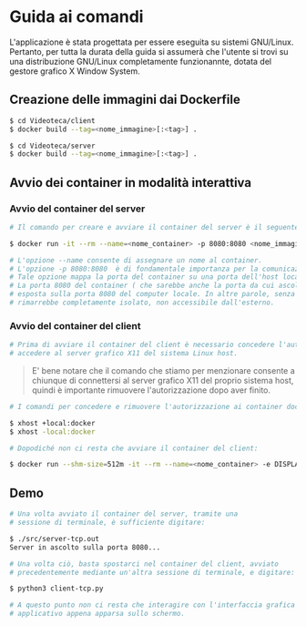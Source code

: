 # Guida ai comandi
L'applicazione è stata progettata per essere eseguita su sistemi GNU/Linux. Pertanto, per tutta la durata della guida si assumerà che l'utente 
si trovi su una distribuzione GNU/Linux completamente funzionannte, dotata del gestore grafico X Window System.


## Creazione delle immagini dai Dockerfile

```bash
$ cd Videoteca/client
$ docker build --tag=<nome_immagine>[:<tag>] .

$ cd Videoteca/server
$ docker build --tag=<nome_immagine>[:<tag>] .
```

## Avvio dei container in modalità interattiva
### Avvio del container del server

```bash
# Il comando per creare e avviare il container del server è il seguente:

$ docker run -it --rm --name=<nome_container> -p 8080:8080 <nome_immagine> /bin/bash

# L'opzione --name consente di assegnare un nome al container.
# L'opzione -p 8080:8080  è di fondamentale importanza per la comunicazione tra due container.
# Tale opzione mappa la porta del container su una porta dell'host locale. Nel nostro caso,
# La porta 8080 del container ( che sarebbe anche la porta da cui ascolta il server ) viene
# esposta sulla porta 8080 del computer locale. In altre parole, senza l'opzione -p il container
# rimarrebbe completamente isolato, non accessibile dall'esterno.
```
### Avvio del container del client

```bash
# Prima di avviare il container del client è necessario concedere l'autorizzazione a quest'ultimo di
# accedere al server grafico X11 del sistema Linux host.
```
> E' bene notare che il comando che stiamo per menzionare consente a chiunque di connettersi al server
> grafico X11 del proprio sistema host, quindi è importante rimuovere l'autorizzazione dopo aver finito.

```bash
# I comandi per concedere e rimuovere l'autorizzazione ai container docker sono:

$ xhost +local:docker
$ xhost -local:docker

# Dopodiché non ci resta che avviare il container del client:

$ docker run --shm-size=512m -it --rm --name=<nome_container> -e DISPLAY=$DISPLAY -v /tmp/.X11-unix:/tmp/.X11-unix -v /dev/dri:/dev/dri <nome_immagine> /bin/bash
```

## Demo

```bash
# Una volta avviato il container del server, tramite una
# sessione di terminale, è sufficiente digitare:

$ ./src/server-tcp.out
Server in ascolto sulla porta 8080...

# Una volta ciò, basta spostarci nel container del client, avviato
# precedentemente mediante un'altra sessione di terminale, e digitare:

$ python3 client-tcp.py

# A questo punto non ci resta che interagire con l'interfaccia grafica dell'
# applicativo appena apparsa sullo schermo.
```
